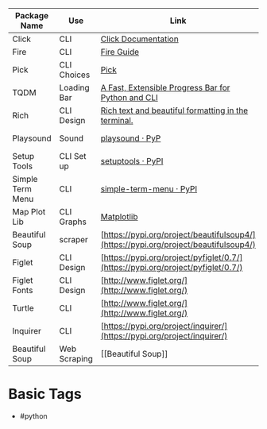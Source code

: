 | Package Name     | Use         | Link                                                                                                              | Tags    |
| ---------------- | ----------- | ----------------------------------------------------------------------------------------------------------------- | ------- |
| Click            | CLI         | [](https://click.palletsprojects.com/en/8.1.x/)[Click Documentation](https://click.palletsprojects.com/en/8.1.x/) | #CLI    |
| Fire             | CLI         | [Fire Guide](https://google.github.io/python-fire/guide/)                                                         | #CLI    |
| Pick             | CLI Choices | [Pick](https://pypi.org/project/pick/)                                                                            | #CLI    |
| TQDM             | Loading Bar | [A Fast, Extensible Progress Bar for Python and CLI](https://github.com/tqdm/tqdm)                                | #CLI    |
| Rich             | CLI Design  | [Rich text and beautiful formatting in the terminal.](https://github.com/Textualize/rich)                         | #CLI    |
| Playsound        | Sound       | [playsound · PyP](https://pypi.org/project/playsound/)                                                            | no tags |
| Setup Tools      | CLI Set up  | [setuptools · PyPI](https://pypi.org/project/setuptools/)                                                         | #CLI    |
| Simple Term Menu | CLI         | [simple-term-menu · PyPI](https://pypi.org/project/simple-term-menu/)                                             | #CLI    |
| Map Plot Lib     | CLI Graphs  | [Matplotlib](https://matplotlib.org/)                                                                             | no tags |
| Beautiful Soup   | scraper     | [https://pypi.org/project/beautifulsoup4/](https://pypi.org/project/beautifulsoup4/)                              | no tags |
| Figlet           | CLI Design  | [https://pypi.org/project/pyfiglet/0.7/](https://pypi.org/project/pyfiglet/0.7/)                                  | #CLI    |
| Figlet Fonts     | CLI Design  | [http://www.figlet.org/](http://www.figlet.org/)                                                                  | #CLI    |
| Turtle           | CLI         | [http://www.figlet.org/](http://www.figlet.org/)                                                                  | no tags |
| Inquirer         | CLI         | [https://pypi.org/project/inquirer/](https://pypi.org/project/inquirer/)                                          | #CLI    |
| Beautiful Soup                 |        Web Scraping     |           [[Beautiful Soup]]                                                                                 |         |


# Basic Tags
- #python